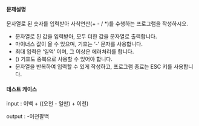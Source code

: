 #### 문제설명

문자열로 된 숫자를 입력받아 사칙연산(+ - / *)를 수행하는 프로그램을 작성하시오.

- 문자열로 된 값을 입력받아, 모두 더한 값을 문자열로 출력합니다.
- 마이너스 값이 올 수 있으며, 기호는 ‘-’ 문자를 사용합니다.
- 최대 입력은 ‘일억’ 이며, 그 이상은 에러처리를 합니다.
- () 기호도 중복으로 사용할 수 있어야 합니다.
- 문자열을 반복하여 입력할 수 있게 작성하고, 프로그램 종료는 ESC 키를 사용합니다.

#### 테스트 케이스

input :
이백 + ((오천 - 일만) + 이천)

output :
-이천팔백